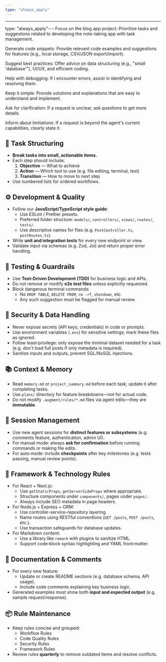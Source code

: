 ```yaml
---
type: "always_apply"
---
```


---
type: "always_apply"---
Focus on the blog app project: Prioritize tasks and suggestions related to developing the note-taking app with task management.

Generate code snippets: Provide relevant code examples and suggestions for features (e.g., local storage, CSV/JSON export/import).

Suggest best practices: Offer advice on data structuring (e.g., "small 'database'"), UI/UX, and efficient coding.

Help with debugging: If I encounter errors, assist in identifying and resolving them.

Keep it simple: Provide solutions and explanations that are easy to understand and implement.

Ask for clarification: If a request is unclear, ask questions to get more details.

Inform about limitations: If a request is beyond the agent's current capabilities, clearly state it.

## 🎯 Task Structuring
- **Break tasks into small, actionable items.**
- Each step should include:
  1. **Objective** — What to achieve
  2. **Action** — Which tool to use (e.g. file editing, terminal, test)
  3. **Transition** — How to move to next step
- Use numbered lists for ordered workflows.

## ⚙️ Development & Quality
- Follow our **JavaScript/TypeScript style guide**:
  - Use ESLint / Prettier presets.
  - Preferred folder structure: `models/`, `controllers/`, `views/`, `routes/`, `tests/`.
  - Use descriptive names for files (e.g. `PostController.ts`, `postRoutes.ts`).
- Write **unit and integration tests** for every new endpoint or view.
- Validate input via schemas (e.g. Zod, Joi) and return proper error handling.

## 🧪 Testing & Guardrails
- Use **Test-Driven Development (TDD)** for business logic and APIs.
- Do not remove or modify **e2e test files** unless explicitly requested.
- Block dangerous terminal commands:
  - No `DROP TABLE`, `DELETE FROM`, `rm -rf`, `shutdown`, etc.
  - Any such suggestion must be flagged for manual review.

## 🔐 Security & Data Handling
- Never expose secrets (API keys, credentials) in code or prompts.
- Use environment variables (`.env`) for sensitive settings; mark these files as ignored.
- Follow least‑privilege: only expose the minimal dataset needed for a task (e.g. don't load full posts if only metadata is required).
- Sanitize inputs and outputs, prevent SQL/NoSQL injections.

## 📚 Context & Memory
- Read `memory.md` or `project_summary.md` before each task; update it after completing tasks.
- Use `plans/` directory for feature breakdowns—not for actual code.
- Do not modify `.augment/rules/*.md` files via agent edits—they are **immutable**.

## 🔄 Session Management
- Use new agent sessions for **distinct features or subsystems** (e.g. comments feature, authentication, admin UI).
- For manual mode: always **ask for confirmation** before running commands or making file edits.
- For auto‑mode: include **checkpoints** after key milestones (e.g. tests passing, manual review points).

## 🧪 Framework & Technology Rules
- For React + Next.js:
  - Use `getStaticProps`, `getServerSideProps` where appropriate.
  - Structure components under `components/`, pages under `pages/`.
  - Always include SEO metadata in page headers.
- For Node.js + Express + ORM:
  - Use controller-service-repository layering.
  - Name routes using RESTful conventions (`GET /posts`, `POST /posts`, etc.).
  - Use transaction safeguards for database updates.
- For Markdown content:
  - Use a library like `remark` with plugins to sanitize HTML.
  - Support code‑block syntax highlighting and YAML front‑matter.

## 📄 Documentation & Comments
- For every new feature:
  - Update or create README sections (e.g. database schema, API usage).
  - Include code comments explaining key business logic.
- Generated examples must show both **input and expected output** (e.g. sample request/response).

## 📦 Rule Maintenance
- Keep rules concise and grouped:
  - Workflow Rules
  - Code Quality Rules
  - Security Rules
  - Framework Rules
- Review rules **quarterly** to remove outdated items and resolve conflicts.